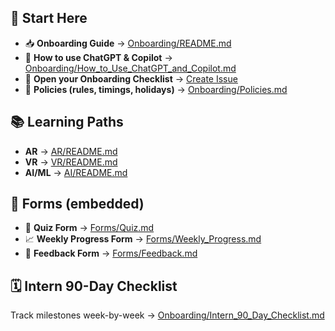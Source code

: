 ## 🚀 Start Here
- 📥 **Onboarding Guide** → [Onboarding/README.md](Onboarding/README.md)
- 🤖 **How to use ChatGPT & Copilot** → [Onboarding/How_to_Use_ChatGPT_and_Copilot.md](Onboarding/How_to_Use_ChatGPT_and_Copilot.md)
- 🧾 **Open your Onboarding Checklist** → [Create Issue](https://github.com/Lavanya-D19/Learning-Paths/issues/new?template=onboarding-checklist.yml)
- 📜 **Policies (rules, timings, holidays)** → [Onboarding/Policies.md](Onboarding/Policies.md)

## 📚 Learning Paths
- **AR** → [AR/README.md](AR/README.md)
- **VR** → [VR/README.md](VR/README.md)
- **AI/ML** → [AI/README.md](AI/README.md)

## 📝 Forms (embedded)
- 🧪 **Quiz Form** → [Forms/Quiz.md](Forms/Quiz.md)
- 📈 **Weekly Progress Form** → [Forms/Weekly_Progress.md](Forms/Weekly_Progress.md)
- 💬 **Feedback Form** → [Forms/Feedback.md](Forms/Feedback.md)

## 🗓️ Intern 90-Day Checklist
Track milestones week-by-week → [Onboarding/Intern_90_Day_Checklist.md](Onboarding/Intern_90_Day_Checklist.md)

